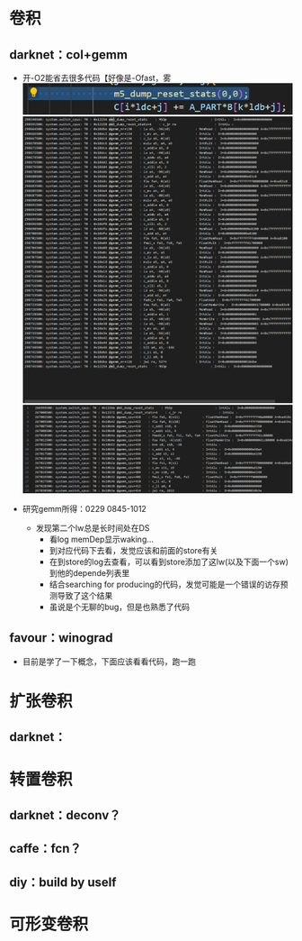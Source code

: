 # 卷积

## darknet：col+gemm

* 开-O2能省去很多代码【好像是-Ofast，雾
  ![Alt text](image/1708526192781.png)
  ![Alt text](image/1708526147978.png)
  ![Alt text](image/1708526434235.png)

* 研究gemm所得：0229 0845-1012
  * 发现第二个lw总是长时间处在DS
    * 看log memDep显示waking...
    * 到对应代码下去看，发觉应该和前面的store有关
    * 在到store的log去查看，可以看到store添加了这lw(以及下面一个sw)到他的depende列表里
    * 结合searching for producing的代码，发觉可能是一个错误的访存预测导致了这个结果
    * 虽说是个无聊的bug，但是也熟悉了代码

## favour：winograd

* 目前是学了一下概念，下面应该看看代码，跑一跑

# 扩张卷积

## darknet：


# 转置卷积

## darknet：deconv？

## caffe：fcn？

## diy：build by uself


# 可形变卷积
